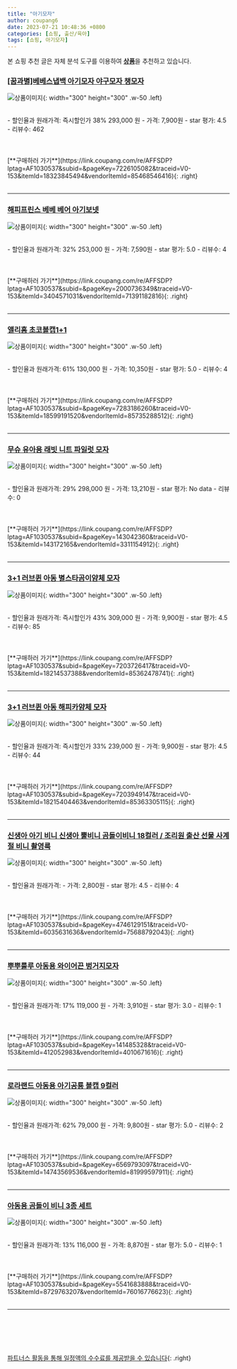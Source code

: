 ```yaml
---
title: "아기모자"
author: coupang6
date: 2023-07-21 10:48:36 +0800
categories: [쇼핑, 출산/육아]
tags: [쇼핑, 아기모자]
---
```


본 쇼핑 추천 글은 자체 분석 도구를 이용하여 [**상품**](https://link.coupang.com/a/bao1ui)을 추천하고 있습니다.

### [[꿈과별]베베스냅백 아기모자 야구모자 챙모자](https://link.coupang.com/re/AFFSDP?lptag=AF1030537&subid=&pageKey=7226105082&traceid=V0-153&itemId=18323845494&vendorItemId=85468546416)

![상품이미지](https://thumbnail6.coupangcdn.com/thumbnails/remote/230x230ex/image/vendor_inventory/d9a4/66ed5dd87f6fc1c0d071ed4e1e24c5440bde585346887c677709d2c400ee.jpg){: width="300" height="300" .w-50 .left}


<br>
- 할인율과 원래가격: 즉시할인가 38%  293,000   원
- 가격: 7,900원
- star 평가: 4.5
- 리뷰수: 462
<br>
<br>
<br>
<br>
[**구매하러 가기**](https://link.coupang.com/re/AFFSDP?lptag=AF1030537&subid=&pageKey=7226105082&traceid=V0-153&itemId=18323845494&vendorItemId=85468546416){: .right}
<br>
<br>

---

### [해피프린스 베베 베어 아기보넷](https://link.coupang.com/re/AFFSDP?lptag=AF1030537&subid=&pageKey=2000736349&traceid=V0-153&itemId=3404571031&vendorItemId=71391182816)

![상품이미지](https://thumbnail10.coupangcdn.com/thumbnails/remote/230x230ex/image/retail/images/14368597457768801-041a0356-dd67-4ec2-9e4b-1e42da426c79.jpg){: width="300" height="300" .w-50 .left}


<br>
- 할인율과 원래가격: 32%  253,000   원
- 가격: 7,590원
- star 평가: 5.0
- 리뷰수: 4
<br>
<br>
<br>
<br>
[**구매하러 가기**](https://link.coupang.com/re/AFFSDP?lptag=AF1030537&subid=&pageKey=2000736349&traceid=V0-153&itemId=3404571031&vendorItemId=71391182816){: .right}
<br>
<br>

---

### [앨리홈 초코볼캡1+1](https://link.coupang.com/re/AFFSDP?lptag=AF1030537&subid=&pageKey=7283186260&traceid=V0-153&itemId=18599191520&vendorItemId=85735288512)

![상품이미지](https://thumbnail10.coupangcdn.com/thumbnails/remote/230x230ex/image/vendor_inventory/6f16/59c10abe1e988f7362cf35b1b2e23132b7807feb515c738b83d1f576ec3b.jpg){: width="300" height="300" .w-50 .left}


<br>
- 할인율과 원래가격: 61%  130,000   원
- 가격: 10,350원
- star 평가: 5.0
- 리뷰수: 4
<br>
<br>
<br>
<br>
[**구매하러 가기**](https://link.coupang.com/re/AFFSDP?lptag=AF1030537&subid=&pageKey=7283186260&traceid=V0-153&itemId=18599191520&vendorItemId=85735288512){: .right}
<br>
<br>

---

### [무슈 유아용 래빗 니트 파일럿 모자](https://link.coupang.com/re/AFFSDP?lptag=AF1030537&subid=&pageKey=143042360&traceid=V0-153&itemId=143172165&vendorItemId=3311154912)

![상품이미지](https://thumbnail9.coupangcdn.com/thumbnails/remote/230x230ex/image/retail/images/2017/09/26/14/2/5a4c68e5-7f52-4d88-8779-06c6a021c6ce.jpg){: width="300" height="300" .w-50 .left}


<br>
- 할인율과 원래가격: 29%  298,000   원
- 가격: 13,210원
- star 평가: No data
- 리뷰수: 0
<br>
<br>
<br>
<br>
[**구매하러 가기**](https://link.coupang.com/re/AFFSDP?lptag=AF1030537&subid=&pageKey=143042360&traceid=V0-153&itemId=143172165&vendorItemId=3311154912){: .right}
<br>
<br>

---

### [3+1 러브퀸 아동 별스타곰이얌체 모자](https://link.coupang.com/re/AFFSDP?lptag=AF1030537&subid=&pageKey=7203726417&traceid=V0-153&itemId=18214537388&vendorItemId=85362478741)

![상품이미지](https://thumbnail9.coupangcdn.com/thumbnails/remote/230x230ex/image/vendor_inventory/d48b/995d510ede04cbbdc8aa5b8853063d00979c1d233b1390e67cb35a6f9762.jpg){: width="300" height="300" .w-50 .left}


<br>
- 할인율과 원래가격: 즉시할인가 43%  309,000   원
- 가격: 9,900원
- star 평가: 4.5
- 리뷰수: 85
<br>
<br>
<br>
<br>
[**구매하러 가기**](https://link.coupang.com/re/AFFSDP?lptag=AF1030537&subid=&pageKey=7203726417&traceid=V0-153&itemId=18214537388&vendorItemId=85362478741){: .right}
<br>
<br>

---

### [3+1 러브퀸 아동 해피카얌체 모자](https://link.coupang.com/re/AFFSDP?lptag=AF1030537&subid=&pageKey=7203949147&traceid=V0-153&itemId=18215404463&vendorItemId=85363305115)

![상품이미지](https://thumbnail7.coupangcdn.com/thumbnails/remote/230x230ex/image/vendor_inventory/52db/b1d6fb0b13d1ea711bac89b23e2e22f210ac24fd7dcd8097ed47bff59f8d.jpg){: width="300" height="300" .w-50 .left}


<br>
- 할인율과 원래가격: 즉시할인가 33%  239,000   원
- 가격: 9,900원
- star 평가: 4.5
- 리뷰수: 44
<br>
<br>
<br>
<br>
[**구매하러 가기**](https://link.coupang.com/re/AFFSDP?lptag=AF1030537&subid=&pageKey=7203949147&traceid=V0-153&itemId=18215404463&vendorItemId=85363305115){: .right}
<br>
<br>

---

### [신생아 아기 비니 신생아 뿔비니 곰돌이비니 18컬러 / 조리원 출산 선물 사계절 비니 촬영룩](https://link.coupang.com/re/AFFSDP?lptag=AF1030537&subid=&pageKey=4746129151&traceid=V0-153&itemId=6035631636&vendorItemId=75688792043)

![상품이미지](https://thumbnail9.coupangcdn.com/thumbnails/remote/230x230ex/image/vendor_inventory/d970/972c9664d8f8d3a20189380f7074fb8cb6280c8d52baaf0599dcf37e07a6.jpg){: width="300" height="300" .w-50 .left}


<br>
- 할인율과 원래가격: 
- 가격: 2,800원
- star 평가: 4.5
- 리뷰수: 4
<br>
<br>
<br>
<br>
[**구매하러 가기**](https://link.coupang.com/re/AFFSDP?lptag=AF1030537&subid=&pageKey=4746129151&traceid=V0-153&itemId=6035631636&vendorItemId=75688792043){: .right}
<br>
<br>

---

### [뿌뿌룰루 아동용 와이어끈 벙거지모자](https://link.coupang.com/re/AFFSDP?lptag=AF1030537&subid=&pageKey=141485328&traceid=V0-153&itemId=412052983&vendorItemId=4010671616)

![상품이미지](https://thumbnail9.coupangcdn.com/thumbnails/remote/230x230ex/image/retail/images/2018/09/28/12/8/fd787fd7-d3ff-403d-bce1-c880b3665b1e.jpg){: width="300" height="300" .w-50 .left}


<br>
- 할인율과 원래가격: 17%  119,000   원
- 가격: 3,910원
- star 평가: 3.0
- 리뷰수: 1
<br>
<br>
<br>
<br>
[**구매하러 가기**](https://link.coupang.com/re/AFFSDP?lptag=AF1030537&subid=&pageKey=141485328&traceid=V0-153&itemId=412052983&vendorItemId=4010671616){: .right}
<br>
<br>

---

### [로라랜드 아동용 아기공룡 볼캡 9컬러](https://link.coupang.com/re/AFFSDP?lptag=AF1030537&subid=&pageKey=6569793097&traceid=V0-153&itemId=14743569536&vendorItemId=81999597911)

![상품이미지](https://thumbnail6.coupangcdn.com/thumbnails/remote/230x230ex/image/vendor_inventory/5515/4e104c3470db9090f5f9301d215525d92a2245a996dbc8fd7b2ec8a2f84c.jpg){: width="300" height="300" .w-50 .left}


<br>
- 할인율과 원래가격: 62%  79,000   원
- 가격: 9,800원
- star 평가: 5.0
- 리뷰수: 2
<br>
<br>
<br>
<br>
[**구매하러 가기**](https://link.coupang.com/re/AFFSDP?lptag=AF1030537&subid=&pageKey=6569793097&traceid=V0-153&itemId=14743569536&vendorItemId=81999597911){: .right}
<br>
<br>

---

### [아동용 곰돌이 비니 3종 세트](https://link.coupang.com/re/AFFSDP?lptag=AF1030537&subid=&pageKey=5541683888&traceid=V0-153&itemId=8729763207&vendorItemId=76016776623)

![상품이미지](https://thumbnail10.coupangcdn.com/thumbnails/remote/230x230ex/image/rs_quotation_api/0ywyeczp/be3bc0d188424427a847a373b9d99388.jpg){: width="300" height="300" .w-50 .left}


<br>
- 할인율과 원래가격: 13%  116,000   원
- 가격: 8,870원
- star 평가: 5.0
- 리뷰수: 1
<br>
<br>
<br>
<br>
[**구매하러 가기**](https://link.coupang.com/re/AFFSDP?lptag=AF1030537&subid=&pageKey=5541683888&traceid=V0-153&itemId=8729763207&vendorItemId=76016776623){: .right}
<br>
<br>

---
<br><br><br><br><br> [파트너스 활동을 통해 일정액의 수수료를 제공받을 수 있습니다](https://link.coupang.com/a/bao1ui){: .right}